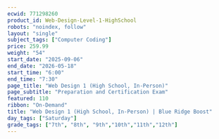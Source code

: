 ```yaml
---
ecwid: 771298260
product_id: Web-Design-Level-1-HighSchool
robots: "noindex, follow"
layout: "single"
subject_tags: ["Computer Coding"]
price: 259.99
weight: "54"
start_date: "2025-09-06"
end_date: "2026-05-18"
start_time: "6:00"
end_time: "7:30"
page_title: "Web Design 1 (High School, In-Person)"
page_subtitle: "Preparation and Certification Exam"
featured: 110
ribbon: "On-Demand"
title: "Web Design 1 (High School, In-Person) | Blue Ridge Boost"
day_tags: ["Saturday"]
grade_tags: ["7th", "8th", "9th","10th","11th","12th"]
---
```

